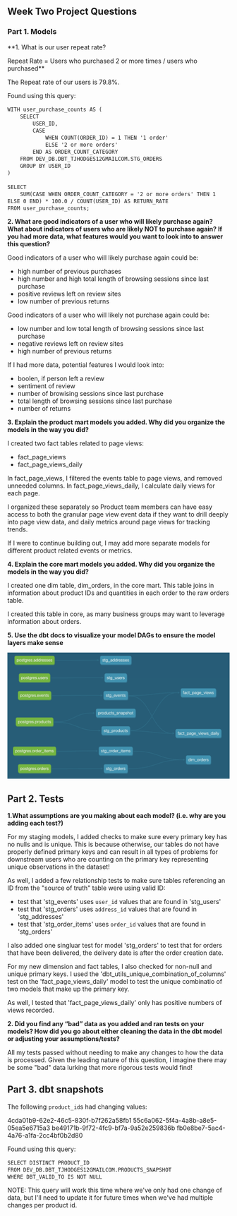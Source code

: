 ## Week Two Project Questions

### Part 1. Models

**1. What is our user repeat rate?

Repeat Rate = Users who purchased 2 or more times / users who purchased**

The Repeat rate of our users is 79.8%.

Found using this query:
```
WITH user_purchase_counts AS (
    SELECT
        USER_ID,
        CASE
            WHEN COUNT(ORDER_ID) = 1 THEN '1 order'
            ELSE '2 or more orders'
        END AS ORDER_COUNT_CATEGORY
    FROM DEV_DB.DBT_TJHODGES12GMAILCOM.STG_ORDERS
    GROUP BY USER_ID
)

SELECT
    SUM(CASE WHEN ORDER_COUNT_CATEGORY = '2 or more orders' THEN 1 ELSE 0 END) * 100.0 / COUNT(USER_ID) AS RETURN_RATE
FROM user_purchase_counts;
```

**2. What are good indicators of a user who will likely purchase again? What about indicators of users who are likely NOT to purchase again? If you had more data, what features would you want to look into to answer this question?**

Good indicators of a user who will likely purchase again could be:
- high number of previous purchases
- high number and high total length of browsing sessions since last purchase
- positive reviews left on review sites
- low number of previous returns

Good indicators of a user who will likely not purchase again could be:
- low number and low total length of browsing sessions since last purchase
- negative reviews left on review sites
- high number of previous returns

If I had more data, potential features I would look into:
- boolen, if person left a review
- sentiment of review
- number of browising sessions since last purchase
- total length of browsing sessions since last purchase
- number of returns

**3. Explain the product mart models you added. Why did you organize the models in the way you did?**

I created two fact tables related to page views:
- fact_page_views
- fact_page_views_daily

In fact_page_views, I filtered the events table to page views, and removed unneeded columns.
In fact_page_views_daily, I calculate daily views for each page.

I organized these separately so Product team members can have easy access to both the granular page view event data if they want to drill deeply into page view data, and daily metrics around page views for tracking trends.

If I were to continue building out, I may add more separate models for different product related events or metrics.

**4. Explain the core mart models you added. Why did you organize the models in the way you did?**

I created one dim table, dim_orders, in the core mart. This table joins in information about product IDs and quantities in each order to the raw orders table.

I created this table in core, as many business groups may want to leverage information about orders.

**5. Use the dbt docs to visualize your model DAGs to ensure the model layers make sense**

![Alt text](image-1.png)

## Part 2. Tests

**1.What assumptions are you making about each model? (i.e. why are you adding each test?)**

For my staging models, I added checks to make sure every primary key has no nulls and is unique. This is because otherwise, our tables do not have properly defined primary keys and can result in all types of problems for downstream users who are counting on the primary key representing unique observations in the dataset!

As well, I added a few relationship tests to make sure tables referencing an ID from the "source of truth" table were using valid ID:
- test that 'stg_events' uses `user_id` values that are found in 'stg_users'
- test that 'stg_orders' uses `address_id` values that are found in 'stg_addresses'
- test that 'stg_order_items' uses `order_id` values that are found in 'stg_orders'

I also added one singluar test for model 'stg_orders' to test that for orders that have been delivered, the delivery date is after the order creation date.

For my new dimension and fact tables, I also checked for non-null and unique primary keys. I used the 'dbt_utils_unique_combination_of_columns' test
on the 'fact_page_views_daily' model to test the unique combinatio of two models that make up the primary key.

As well, I tested that 'fact_page_views_daily' only has positive numbers of views recorded.

**2. Did you find any “bad” data as you added and ran tests on your models? How did you go about either cleaning the data in the dbt model or adjusting your assumptions/tests?**

All my tests passed without needing to make any changes to how the data is processed. Given the leading nature of this question, I imagine there may be some "bad" data lurking that more rigorous tests would find!


## Part 3. dbt snapshots

The following `product_id`s had changing values:

4cda01b9-62e2-46c5-830f-b7f262a58fb1
55c6a062-5f4a-4a8b-a8e5-05ea5e6715a3
be49171b-9f72-4fc9-bf7a-9a52e259836b
fb0e8be7-5ac4-4a76-a1fa-2cc4bf0b2d80

Found using this query:
```
SELECT DISTINCT PRODUCT_ID
FROM DEV_DB.DBT_TJHODGES12GMAILCOM.PRODUCTS_SNAPSHOT
WHERE DBT_VALID_TO IS NOT NULL
```

NOTE: This query will work this time where we've only had one change of data, but I'll need to update it for future times when we've had multiple changes per product id.